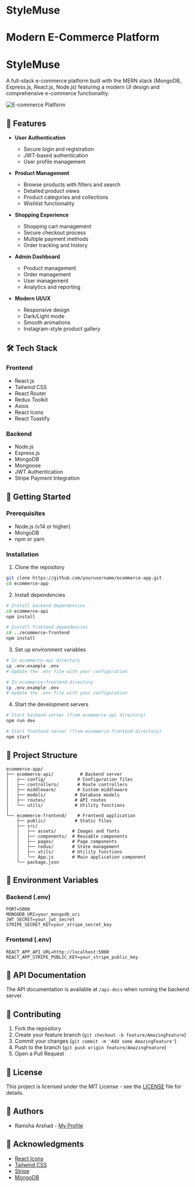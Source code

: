 
# StyleMuse
# Modern E-Commerce Platform
# StyleMuse

A full-stack e-commerce platform built with the MERN stack (MongoDB, Express.js, React.js, Node.js) featuring a modern UI design and comprehensive e-commerce functionality.

![E-commerce Platform](ecommerce-api/ecommerce-frontend/src/assets/1.jpg)

## 🌟 Features

- **User Authentication**
  - Secure login and registration
  - JWT-based authentication
  - User profile management

- **Product Management**
  - Browse products with filters and search
  - Detailed product views
  - Product categories and collections
  - Wishlist functionality

- **Shopping Experience**
  - Shopping cart management
  - Secure checkout process
  - Multiple payment methods
  - Order tracking and history

- **Admin Dashboard**
  - Product management
  - Order management
  - User management
  - Analytics and reporting

- **Modern UI/UX**
  - Responsive design
  - Dark/Light mode
  - Smooth animations
  - Instagram-style product gallery

## 🛠️ Tech Stack

### Frontend
- React.js
- Tailwind CSS
- React Router
- Redux Toolkit
- Axios
- React Icons
- React Toastify

### Backend
- Node.js
- Express.js
- MongoDB
- Mongoose
- JWT Authentication
- Stripe Payment Integration

## 🚀 Getting Started

### Prerequisites
- Node.js (v14 or higher)
- MongoDB
- npm or yarn

### Installation

1. Clone the repository
```bash
git clone https://github.com/yourusername/ecommerce-app.git
cd ecommerce-app
```

2. Install dependencies
```bash
# Install backend dependencies
cd ecommerce-api
npm install

# Install frontend dependencies
cd ../ecommerce-frontend
npm install
```

3. Set up environment variables
```bash
# In ecommerce-api directory
cp .env.example .env
# Update the .env file with your configuration

# In ecommerce-frontend directory
cp .env.example .env
# Update the .env file with your configuration
```

4. Start the development servers
```bash
# Start backend server (from ecommerce-api directory)
npm run dev

# Start frontend server (from ecommerce-frontend directory)
npm start
```

## 📁 Project Structure

```
ecommerce-app/
├── ecommerce-api/          # Backend server
│   ├── config/            # Configuration files
│   ├── controllers/       # Route controllers
│   ├── middleware/        # Custom middleware
│   ├── models/           # Database models
│   ├── routes/           # API routes
│   └── utils/            # Utility functions
│
└── ecommerce-frontend/    # Frontend application
    ├── public/           # Static files
    ├── src/
    │   ├── assets/      # Images and fonts
    │   ├── components/  # Reusable components
    │   ├── pages/       # Page components
    │   ├── redux/       # State management
    │   ├── utils/       # Utility functions
    │   └── App.js       # Main application component
    └── package.json
```

## 🔑 Environment Variables

### Backend (.env)
```
PORT=5000
MONGODB_URI=your_mongodb_uri
JWT_SECRET=your_jwt_secret
STRIPE_SECRET_KEY=your_stripe_secret_key
```

### Frontend (.env)
```
REACT_APP_API_URL=http://localhost:5000
REACT_APP_STRIPE_PUBLIC_KEY=your_stripe_public_key
```

## 📝 API Documentation

The API documentation is available at `/api-docs` when running the backend server.

## 🤝 Contributing

1. Fork the repository
2. Create your feature branch (`git checkout -b feature/AmazingFeature`)
3. Commit your changes (`git commit -m 'Add some AmazingFeature'`)
4. Push to the branch (`git push origin feature/AmazingFeature`)
5. Open a Pull Request

## 📄 License

This project is licensed under the MIT License - see the [LICENSE](LICENSE) file for details.

## 👥 Authors

- Ramsha Arshad - [My Profile](github.com/ramsha287)

## 🙏 Acknowledgments

- [React Icons](https://react-icons.github.io/react-icons/)
- [Tailwind CSS](https://tailwindcss.com/)
- [Stripe](https://stripe.com/)
- [MongoDB](https://www.mongodb.com/)
